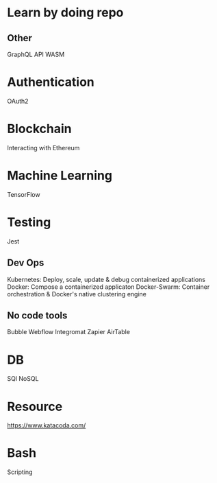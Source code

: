 # Learn by doing repo

## Other
GraphQL API
WASM


# Authentication
OAuth2

# Blockchain
Interacting with Ethereum

# Machine Learning
TensorFlow

# Testing
Jest

## Dev Ops
Kubernetes: Deploy, scale, update & debug containerized applications 
Docker: Compose a containerized applicaton
Docker-Swarm: Container orchestration & Docker's native clustering engine

## No code tools
Bubble
Webflow
Integromat
Zapier
AirTable

# DB
SQl
NoSQL

# Resource
https://www.katacoda.com/

# Bash
Scripting
